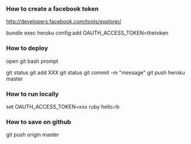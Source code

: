 ### How to create a facebook token

http://developers.facebook.com/tools/explorer/

bundle exec heroku config:add OAUTH_ACCESS_TOKEN=thetoken

### How to deploy

open git bash prompt

git status
git add XXX
git status
git commit -m "message"
git push heroku master

### How to run locally

set OAUTH_ACCESS_TOKEN=xxx
ruby hello.rb

### How to save on github

git push origin master
